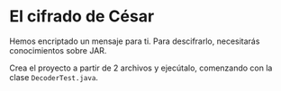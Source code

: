# El cifrado de César

Hemos encriptado un mensaje para ti. Para descifrarlo, necesitarás conocimientos sobre JAR.

Crea el proyecto a partir de 2 archivos y ejecútalo, comenzando con la clase `DecoderTest.java`.
